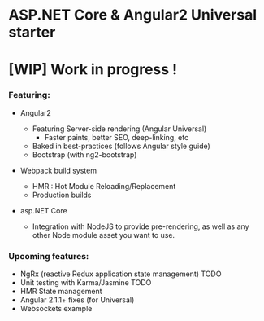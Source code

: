 # ASP.NET Core & Angular2 Universal starter

# [WIP] Work in progress !

### Featuring:

- Angular2
  - Featuring Server-side rendering (Angular Universal)
	- Faster paints, better SEO, deep-linking, etc
  - Baked in best-practices (follows Angular style guide)
  - Bootstrap (with ng2-bootstrap)

- Webpack build system
  - HMR : Hot Module Reloading/Replacement 
  - Production builds

- asp.NET Core
  - Integration with NodeJS to provide pre-rendering, as well as any other Node module asset you want to use.


### Upcoming features:

  - NgRx (reactive Redux application state management) TODO
  - Unit testing with Karma/Jasmine TODO
  - HMR State management
  - Angular 2.1.1+ fixes (for Universal)
  - Websockets example